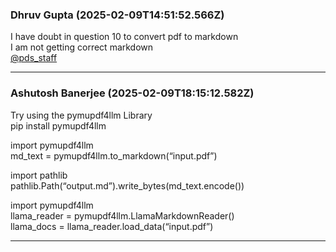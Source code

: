 ### Dhruv Gupta (2025-02-09T14:51:52.566Z)

I have doubt in question 10 to convert pdf to markdown  
I am not getting correct markdown  
[@pds_staff](/u/pds_staff)


---
### Ashutosh Banerjee  (2025-02-09T18:15:12.582Z)

Try using the pymupdf4llm Library  
pip install pymupdf4llm

import pymupdf4llm  
md_text = pymupdf4llm.to_markdown(“input.pdf”)

import pathlib  
pathlib.Path(“output.md”).write_bytes(md_text.encode())

import pymupdf4llm  
llama_reader = pymupdf4llm.LlamaMarkdownReader()  
llama_docs = llama_reader.load_data(“input.pdf”)


---
